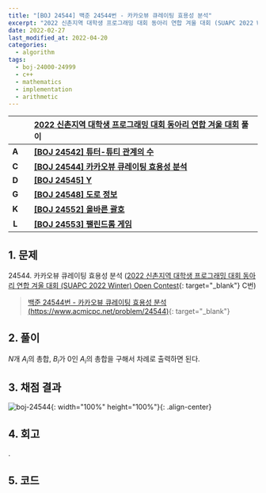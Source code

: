 ```yaml
---
title: "[BOJ 24544] 백준 24544번 - 카카오뷰 큐레이팅 효용성 분석"
excerpt: "2022 신촌지역 대학생 프로그래밍 대회 동아리 연합 겨울 대회 (SUAPC 2022 Winter) Open Contest C번 - 백준 24544번 카카오뷰 큐레이팅 효용성 분석 풀이"
date: 2022-02-27
last_modified_at: 2022-04-20
categories:
  - algorithm
tags:
  - boj-24000-24999
  - c++
  - mathematics
  - implementation
  - arithmetic
---
```


|||[2022 신촌지역 대학생 프로그래밍 대회 동아리 연합 겨울 대회](https://burningfalls.github.io/contest/2022-suapc-baekjoon-contest/) 풀이|
|:---:|:---:|:---|
|**A**||**[[BOJ 24542] 튜터-튜티 관계의 수](https://burningfalls.github.io/algorithm/boj-24542/)**|
|**C**||**[[BOJ 24544] 카카오뷰 큐레이팅 효용성 분석](https://burningfalls.github.io/algorithm/boj-24544/)**|
|**D**||**[[BOJ 24545] Y](https://burningfalls.github.io/algorithm/boj-24545/)**|
|**G**||**[[BOJ 24548] 도로 정보](https://burningfalls.github.io/algorithm/boj-24548/)**|
|**K**||**[[BOJ 24552] 올바른 괄호](https://burningfalls.github.io/algorithm/boj-24552/)**|
|**L**||**[[BOJ 24553] 팰린드롬 게임](https://burningfalls.github.io/algorithm/boj-24553/)**|

## 1. 문제
$24544$. 카카오뷰 큐레이팅 효용성 분석 ([2022 신촌지역 대학생 프로그래밍 대회 동아리 연합 겨울 대회 (SUAPC 2022 Winter) Open Contest](https://burningfalls.github.io/contest/2022-suapc-baekjoon-contest/){: target="_blank"} C번)

> [백준 24544번 - 카카오뷰 큐레이팅 효용성 분석 (https://www.acmicpc.net/problem/24544)](https://www.acmicpc.net/problem/24544){: target="_blank"}

## 2. 풀이

$N$개 $A_i$의 총합, $B_i$가 $0$인 $A_i$의 총합을 구해서 차례로 출력하면 된다.

## 3. 채점 결과

![boj-24544](https://user-images.githubusercontent.com/30232837/161430826-9ce89814-c7aa-46a9-aff4-6749f330f5ac.png "boj-24544"){: width="100%" height="100%"}{: .align-center}

## 4. 회고

.

## 5. 코드

<script src="https://gist.github.com/BurningFalls/0ff07875fd0d31e349f8492397bc66b2.js"></script>